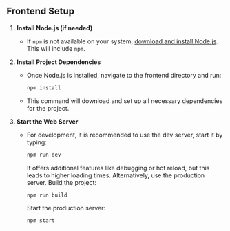 ## Frontend Setup
1. **Install Node.js (if needed)**
   - If `npm` is not available on your system, [download and install Node.js](https://nodejs.org/). This will include `npm`.

2. **Install Project Dependencies**
   - Once Node.js is installed, navigate to the frontend directory and run:
     ```bash
     npm install
     ```
   - This command will download and set up all necessary dependencies for the project.

2. **Start the Web Server**
   - For development, it is recommended to use the dev server, start it by typing:
     ```bash
     npm run dev
     ```
     It offers additional features like debugging or hot reload, but this leads to higher loading times. Alternatively, use the production server. Build the project: 
     ```bash 
     npm run build
     ```
     Start the production server:
     ```bash 
     npm start
     ```



